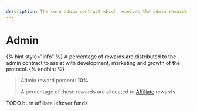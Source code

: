 ```yaml
---
description: The core admin contract which receives the admin rewards from the protocol.
---
```


# Admin

{% hint style="info" %}
A percentage of rewards are distributed to the admin contract to assist with development, marketing and growth of the protocol.
{% endhint %}

> Admin reward percent: **10%**
>
> A percentage of these rewards are allocated to [Affiliate](../../apps/affiliate.md) rewards.

TODO burn affiliate leftover funds
